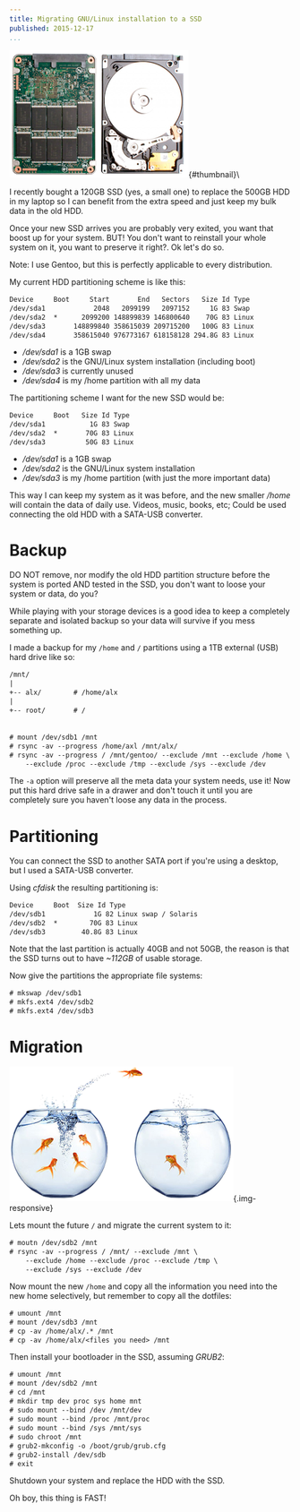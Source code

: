 ```yaml
---
title: Migrating GNU/Linux installation to a SSD
published: 2015-12-17
...
```


![](/img/ssd/thumbnail.png){#thumbnail}\

I recently bought a 120GB SSD (yes, a small one) to replace the 500GB HDD in my
laptop so I can benefit from the extra speed and just keep my bulk data in the
old HDD.

Once your new SSD arrives you are probably very exited, you want that boost up
for your system. BUT! You don't want to reinstall your whole system on it, you
want to preserve it right?. Ok let's do so.

<!--more-->

Note: I use Gentoo, but this is perfectly applicable to every distribution.

My current HDD partitioning scheme is like this:

```
Device     Boot     Start       End   Sectors   Size Id Type
/dev/sda1            2048   2099199   2097152     1G 83 Swap
/dev/sda2  *      2099200 148899839 146800640    70G 83 Linux
/dev/sda3       148899840 358615039 209715200   100G 83 Linux
/dev/sda4       358615040 976773167 618158128 294.8G 83 Linux
```

* */dev/sda1* is a 1GB swap
* */dev/sda2* is the GNU/Linux system installation (including boot)
* */dev/sda3* is currently unused
* */dev/sda4* is my /home partition with all my data

The partitioning scheme I want for the new SSD would be:

```
Device     Boot   Size Id Type
/dev/sda1           1G 83 Swap
/dev/sda2  *       70G 83 Linux
/dev/sda3          50G 83 Linux
```

* */dev/sda1* is a 1GB swap
* */dev/sda2* is the GNU/Linux system installation
* */dev/sda3* is my /home partition (with just the more important data)


This way I can keep my system as it was before, and the new smaller */home* will
contain the data of daily use. Videos, music, books, etc; Could be used
connecting the old HDD with a SATA-USB converter.

# Backup

DO NOT remove, nor modify the old HDD partition structure before the system is
ported AND tested in the SSD, you don't want to loose your system or data, do
you?

While playing with your storage devices is a good idea to keep a completely
separate and isolated backup so your data will survive if you mess something up.

I made a backup for my `/home` and `/` partitions using a 1TB external (USB)
hard drive like so:

```
/mnt/
|
+-- alx/        # /home/alx
|
+-- root/       # /


# mount /dev/sdb1 /mnt
# rsync -av --progress /home/axl /mnt/alx/
# rsync -av --progress / /mnt/gentoo/ --exclude /mnt --exclude /home \
    --exclude /proc --exclude /tmp --exclude /sys --exclude /dev
```


The `-a` option will preserve all the meta data your system needs, use it! Now
put this hard drive safe in a drawer and don't touch it until you are completely
sure you haven't loose any data in the process.


# Partitioning

You can connect the SSD to another SATA port if you're using a desktop, but I
used a SATA-USB converter.

Using *cfdisk* the resulting partitioning is:

```
Device     Boot  Size Id Type
/dev/sdb1            1G 82 Linux swap / Solaris
/dev/sdb2  *        70G 83 Linux
/dev/sdb3         40.8G 83 Linux
```


Note that the last partition is actually 40GB and not 50GB, the reason is that
the SSD turns out to have *~112GB* of usable storage.

Now give the partitions the appropriate file systems:

```
# mkswap /dev/sdb1
# mkfs.ext4 /dev/sdb2
# mkfs.ext4 /dev/sdb3
```


# Migration

![](/img/ssd/shot.png){.img-responsive}

Lets mount the future `/` and migrate the current system to it:

```
# moutn /dev/sdb2 /mnt
# rsync -av --progress / /mnt/ --exclude /mnt \
    --exclude /home --exclude /proc --exclude /tmp \
    --exclude /sys --exclude /dev
```


Now mount the new `/home` and copy all the information you need into the
new home selectively, but remember to copy all the dotfiles:

```
# umount /mnt
# mount /dev/sdb3 /mnt
# cp -av /home/alx/.* /mnt
# cp -av /home/alx/<files you need> /mnt
```


Then install your bootloader in the SSD, assuming *GRUB2*:

```
# umount /mnt
# mount /dev/sdb2 /mnt
# cd /mnt
# mkdir tmp dev proc sys home mnt
# sudo mount --bind /dev /mnt/dev
# sudo mount --bind /proc /mnt/proc
# sudo mount --bind /sys /mnt/sys
# sudo chroot /mnt
# grub2-mkconfig -o /boot/grub/grub.cfg
# grub2-install /dev/sdb
# exit
```


Shutdown your system and replace the HDD with the SSD.

Oh boy, this thing is FAST!
